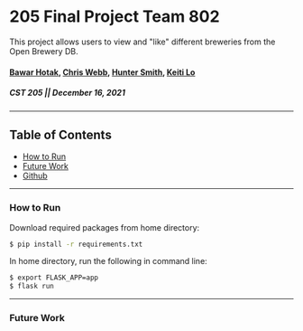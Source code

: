 # 205 Final Project Team 802
This project allows users to view and "like" different breweries from the Open Brewery DB.
#### [Bawar Hotak](https://github.com/HotakBawar), [Chris Webb](https://github.com/WebbontheWeb), [Hunter Smith](https://github.com/Hunterls914), [Keiti Lo](https://github.com/lomcaitlin)
##### CST 205 || December 16, 2021
---
## Table of Contents
- [How to Run](#how-to-run)
- [Future Work](#future-work)
- [Github](https://github.com/lomcaitlin/205_final_team802)

---
### How to Run
Download required packages from home directory:
```bash
$ pip install -r requirements.txt
```
In home directory, run the following in command line:
```bash
$ export FLASK_APP=app
$ flask run
```
---
### Future Work

